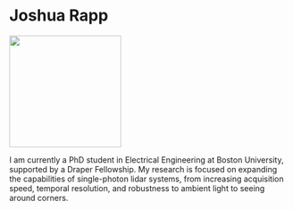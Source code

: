 # Joshua Rapp

<img src="https://github.com/joshrapp1/joshrapp1.github.io/images/fullsizeoutput_1412.jpeg" width="200">

I am currently a PhD student in Electrical Engineering at Boston University, 
supported by a Draper Fellowship. 
My research is focused on expanding the capabilities of single-photon lidar systems, 
from increasing acquisition speed, temporal resolution, and robustness to ambient light to seeing around corners.
